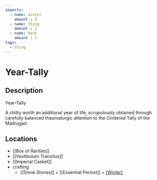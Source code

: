 ```yaml
---
aspects: 
  - name: winter
    amount : 6
  - name: thing
    amount : 1
  - name: mark
    amount : 1
tags:
  - thing
---
```


# Year-Tally

## Description
Year-Tally

A chitty worth an additional year of life, scrupulously obtained through carefully balanced thaumaturgic attention to the Cindered Tally of the Madrugad.
## Locations
- [[Box of Rarities]]
- [[Vestibulum Transitus]]
- [[Imperial Casket]]
- crafting
	- [[Snow Stories]] + [[Essential Periost]] + [[Winter]](15)